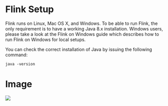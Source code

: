 # Flink Setup
Flink runs on Linux, Mac OS X, and Windows. To be able to run Flink, the only requirement is to have a working Java 8.x installation. Windows users, please take a look at the Flink on Windows guide which describes how to run Flink on Windows for local setups.

You can check the correct installation of Java by issuing the following command:
```
java -version
```
# Image
![](https://github.com/tianyichow/DaSE_lab/raw/master/setup/pic/pic1.png)
